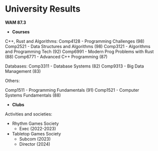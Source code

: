 # University Results

__WAM 87.3__

- **Courses**

C++, Rust and Algorithms:
Comp4128 - Programming Challenges (98)
Comp2521 - Data Structures and Algorithms (98)
Comp3121 - Algorithms and Programming Tech (92)
Comp6991 - Modern Prog Problems with Rust (88)
Comp6771 - Advanced C++ Programming (87)

Databases:
Comp3311 - Database Systems (82)
Comp9313 - Big Data Management (83)

Others:

Comp1511 - Programming Fundamentals (91)
Comp1521 - Computer Systems Fundamentals (88)

- **Clubs**

Activities and societies: 
- Rhythm Games Society 
  - Exec (2022-2023)
- Tabletop Games Society
  - Subcom (2023)
  - Director (2024)
